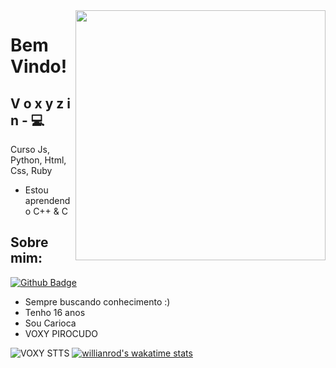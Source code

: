 

<!--
**Duconx/Duconx** is a :sparkles: _special_ :sparkles: repository because its `README.md` (this file) appears on your GitHub profile.

Here are some ideas to get you started:

- :telescope: I’m currently working on ...
- :seedling: I’m currently learning ...
- :people_with_bunny_ears_partying: I’m looking to collaborate on ...
- :thinking: I’m looking for help with ...
- :speech_balloon: Ask me about ...
- :mailbox: How to reach me: ...
- :smile: Pronouns: ...
- :zap: Fun fact: ...
-->

<img align="right" width="400" height="400" src="https://cdn.discordapp.com/attachments/768635954567053332/779909731384295434/2b2e1ed88cf34f47e318b3bd8e8fe1a8708f6c96_hq.gif">

# Bem Vindo!

## V o x y z i n - :computer: 

Curso Js, Python, Html, Css, Ruby
- Estou aprendendo C++ & C



## Sobre mim:
[![Github Badge](https://img.shields.io/badge/-Github-000?style=flat-square&logo=Github&logoColor=white&link=link_do_seu_perfil_no_github)](https://github.com/VoxyzinX)

- Sempre buscando conhecimento :)
- Tenho 16 anos
- Sou Carioca
- VOXY PIROCUDO

![VOXY STTS](https://github-readme-stats.vercel.app/api?username=VoxyzinX&show_icons=true&theme=radical)
[![willianrod's wakatime stats](https://github-readme-stats.vercel.app/api/wakatime?username=VoxyzinX)](https://github.com/anuraghazra/github-readme-stats)

